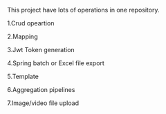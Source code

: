 This project have lots of operations in one repository.

1.Crud opeartion

2.Mapping

3.Jwt Token generation

4.Spring batch or Excel file export

5.Template

6.Aggregation pipelines

7.Image/video file upload
